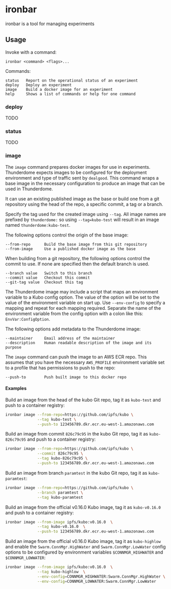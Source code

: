 # ironbar

ironbar is a tool for managing experiments

## Usage

Invoke with a command:

    ironbar <command> <flags>...

Commands:

	status   Report on the operational status of an experiment
	deploy   Deploy an experiment
	image    Build a docker image for an experiment
	help     Shows a list of commands or help for one command


### deploy

TODO

### status

TODO


### image

The `image` command prepares docker images for use in experiments. Thunderdome expects images to be configured for the deployment environment and type of traffic sent by `dealgood`. This command wraps a base image in the necessary configuration to produce an image that can be used in Thunderdome.

It can use an existing published image as the base or build one from a git repository using the head of the repo, a specific commit, a tag or a branch. 

Specify the tag used for the created image using `--tag`. All image names are prefixed by `thunderdome:` so using `--tag=kubo-test` will result in an image named `thunderdome:kubo-test`.

The following options control the origin of the base image:

	--from-repo      Build the base image from this git repository
	--from-image     Use a published docker image as the base 

When building from a git repository, the following options control the commit to use. If none are specified then the default branch is used.

	--branch value   Switch to this branch
	--commit value   Checkout this commit
	--git-tag value  Checkout this tag

The Thunderdome image may include a script that maps an environment variable to a Kubo config option. The value of the option will be set to the value of the environment variable on start up. Use `--env-config` to specify a mapping and repeat for each mapping required. Separate the name of the environment variable from the config option with a colon like this: `EnvVar:ConfigOption`.

The following options add metadata to the Thunderdome image: 

	--maintainer     Email address of the maintainer
	--description    Human readable description of the image and its purpose

The `image` command can push the image to an AWS ECR repo. This assumes that you have the necessary `AWS_PROFILE` environment variable set to a profile that has permissions to push to the repo:

    --push-to        Push built image to this docker repo

#### Examples

Build an image from the head of the kubo Git repo, tag it as `kubo-test` and push to a container registry:

```sh
ironbar image --from-repo=https://github.com/ipfs/kubo \
              --tag kubo-test \
              --push-to 123456789.dkr.ecr.eu-west-1.amazonaws.com
```

Build an image from commit `826c79c95` in the kubo Git repo, tag it as `kubo-826c79c95` and push to a container registry:

```sh
ironbar image --from-repo=https://github.com/ipfs/kubo \
              --commit 826c79c95 \
              --tag kubo-826c79c95 \
              --push-to 123456789.dkr.ecr.eu-west-1.amazonaws.com
```

Build an image from branch `paramtest` in the kubo Git repo, tag it as `kubo-paramtest`:

```sh
ironbar image --from-repo=https://github.com/ipfs/kubo \
              --branch paramtest \
              --tag kubo-paramtest
```

Build an image from the official v0.16.0 Kubo image, tag it as `kubo-v0.16.0` and push to a container registry:

```sh
ironbar image --from-image ipfs/kubo:v0.16.0  \
              --tag kubo-v0.16.0  \
              --push-to 123456789.dkr.ecr.eu-west-1.amazonaws.com
```

Build an image from the official v0.16.0 Kubo image, tag it as `kubo-highlow` and enable the `Swarm.ConnMgr.HighWater` and `Swarm.ConnMgr.LowWater` config options to be configured by environment variables `$CONNMGR_HIGHWATER` and `$CONNMGR_LOWWATER`:

```sh
ironbar image --from-image ipfs/kubo:v0.16.0  \
              --tag kubo-highlow  \
              --env-config=CONNMGR_HIGHWATER:Swarm.ConnMgr.HighWater \
              --env-config=CONNMGR_LOWWATER:Swarm.ConnMgr.LowWater
```
